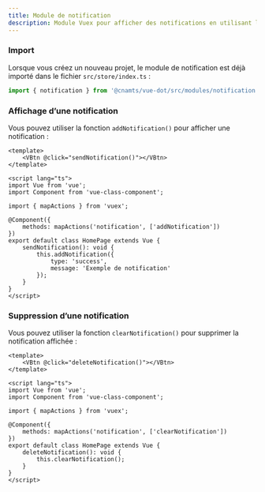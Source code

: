 ```yaml
---
title: Module de notification
description: Module Vuex pour afficher des notifications en utilisant le composant [NotificationBar](/composants/feedback/notification-bar).
---
```


<doc-tabs>

<doc-tab-item label="Utilisation">

### Import

Lorsque vous créez un nouveau projet, le module de notification est déjà importé dans le fichier `src/store/index.ts` :

```ts
import { notification } from '@cnamts/vue-dot/src/modules/notification';
```

### Affichage d’une notification

Vous pouvez utiliser la fonction `addNotification()` pour afficher une notification :

```vue
<template>
	<VBtn @click="sendNotification()"></VBtn>
</template>

<script lang="ts">
import Vue from 'vue';
import Component from 'vue-class-component';

import { mapActions } from 'vuex';

@Component({
	methods: mapActions('notification', ['addNotification'])
})
export default class HomePage extends Vue {
	sendNotification(): void {
		this.addNotification({
			type: 'success',
			message: 'Exemple de notification'
		});
	}
}
</script>
```

### Suppression d’une notification

Vous pouvez utiliser la fonction `clearNotification()` pour supprimer la notification affichée :

```vue
<template>
	<VBtn @click="deleteNotification()"></VBtn>
</template>

<script lang="ts">
import Vue from 'vue';
import Component from 'vue-class-component';

import { mapActions } from 'vuex';

@Component({
	methods: mapActions('notification', ['clearNotification'])
})
export default class HomePage extends Vue {
	deleteNotification(): void {
		this.clearNotification();
	}
}
</script>
```

</doc-tab-item>

<doc-tab-item label="API">
<doc-api name="notification-module"></doc-api>
</doc-tab-item>
